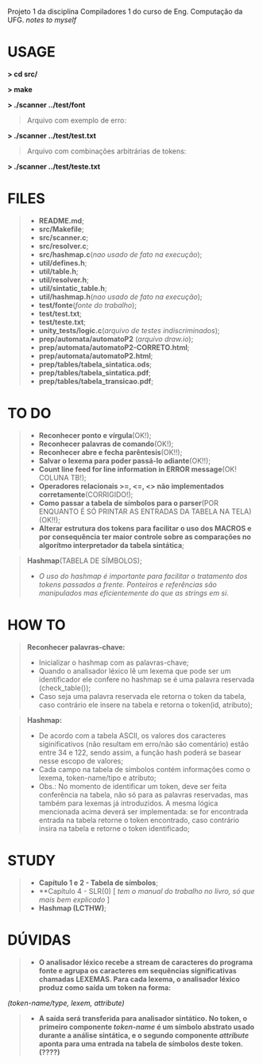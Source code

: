 Projeto 1 da disciplina Compiladores 1 do curso de Eng. Computação da UFG.
_notes to myself_

USAGE
=================
**> cd src/**

**> make**

**> ./scanner ../test/font**
> Arquivo com exemplo de erro:

**> ./scanner ../test/test.txt**
> Arquivo com combinações arbitrárias de tokens:

**> ./scanner ../test/teste.txt**

FILES
==================
> - **README.md**;
> - **src/Makefile**;
> - **src/scanner.c**;
> - **src/resolver.c**;
> - **src/hashmap.c**(_nao usado de fato na execução_);
> - **util/defines.h**;
> - **util/table.h**;
> - **util/resolver.h**;
> - **util/sintatic_table.h**;
> - **util/hashmap.h**(_nao usado de fato na execução_);
> - **test/fonte**(_fonte do trabalho_);
> - **test/test.txt**;
> - **test/teste.txt**;
> - **unity_tests/logic.c**(_arquivo de testes indiscriminados_);
> - **prep/automata/automatoP2** (_arquivo draw.io_);
> - **prep/automata/automatoP2-CORRETO.html**;
> - **prep/automata/automatoP2.html**;
> - **prep/tables/tabela_sintatica.ods**;
> - **prep/tables/tabela_sintatica.pdf**;
> - **prep/tables/tabela_transicao.pdf**;

TO DO
===================
> - **Reconhecer ponto e vírgula**(OK!);
> - **Reconhecer palavras de comando**(OK!);
> - **Reconhecer abre e fecha parêntesis**(OK!!);
> - **Salvar o lexema para poder passá-lo adiante**(OK!!);
> - **Count line feed for line information in ERROR message**(OK! COLUNA TB!);
> - **Operadores relacionais >=, <=, <> não implementados corretamente**(CORRIGIDO!);
> - **Como passar a tabela de símbolos para o parser**(POR ENQUANTO É SÓ PRINTAR AS ENTRADAS DA TABELA NA TELA) (OK!!);
> - **Alterar estrutura dos tokens para facilitar o uso dos MACROS e por consequência ter maior controle sobre as comparações no algorítmo interpretador da tabela sintática**;

> **Hashmap**(TABELA DE SÍMBOLOS);
> - _O uso do hashmap é importante para facilitar o tratamento dos tokens passados a frente. Ponteiros e referências são manipulados mas eficientemente do que as strings em si._

HOW TO
===================
> **Reconhecer palavras-chave:**
> - Inicializar o hashmap com as palavras-chave;
> - Quando o analisador léxico lê um lexema que pode ser um identificador ele confere no hashmap se é uma palavra reservada (check_table());
> - Caso seja uma palavra reservada ele retorna o token da tabela, caso contrário ele insere na tabela e retorna o token(id, atributo); 

> **Hashmap:**
> - De acordo com a tabela ASCII, os valores dos caracteres siginificativos (não resultam em erro/não são comentário) estão entre 34 e 122, sendo assim, a função hash poderá se basear nesse escopo de valores;
> - Cada campo na tabela de símbolos contém informações como o lexema, token-name/tipo e atributo;
> - Obs.: No momento de identificar um token, deve ser feita conferência na tabela, não só para as palavras reservadas, mas também para lexemas já introduzidos. A mesma lógica mencionada acima deverá ser implementada: se for encontrada entrada na tabela retorne o token encontrado, caso contrário insira na tabela e retorne o token identificado;

STUDY
===================

> - **Capítulo 1 e 2 - Tabela de símbolos**;
> - **Capítulo 4 - SLR(0) [ _tem o manual do trabalho no livro, só que mais bem explicado_ ] 
> - **Hashmap (LCTHW)**;

DÚVIDAS
===================

> - **O analisador léxico recebe a stream de caracteres do programa fonte e agrupa os caracteres em sequências significativas chamadas LEXEMAS.
Para cada lexema, o analisador léxico produz como saída um token na forma:**

_(token-name/type, lexem, attribute)_

> - **A saída será transferida para analisador sintático. No token, o primeiro componente _token-name_ é um símbolo abstrato usado durante a análise sintática, e o segundo componente _attribute_ aponta para uma entrada na tabela de símbolos deste token.(????)**
